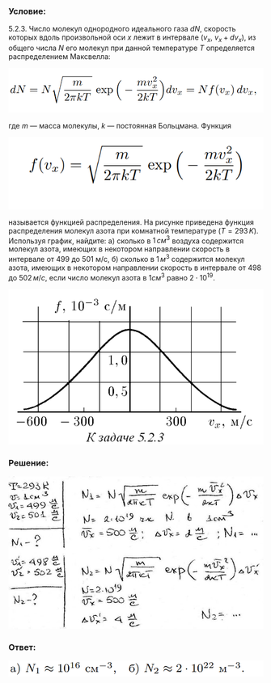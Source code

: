 ###  Условие: 

$5.2.3.$ Число молекул однородного идеального газа $dN$, скорость которых вдоль произвольной оси $x$ лежит в интервале ($v_x$, $v_x + dv_x$), из общего числа $N$ его молекул при данной температуре $T$ определяется распределением Максвелла: 

![|886x157, 71%](../../img/5.2.3/1.png) 

где $m$ — масса молекулы, $k$ — постоянная Больцмана. Функция 

![|641x181, 59%](../../img/5.2.3/2.png) 

называется функцией распределения. На рисунке приведена функция распределения молекул азота при комнатной температуре ($T = 293 \,K$). Используя график, найдите: а) сколько в $1 \,см^3$ воздуха содержится молекул азота, имеющих в некотором направлении скорость в интервале от 499 до 501 м/с, б) сколько в $1 \,м^3$ содержится молекул азота, имеющих в некотором направлении скорость в интервале от $498$ до $502 \,м/с$, если число молекул азота в $1 см^3$ равно $2 \cdot 10^{19}$. 

![|753x461, 84%](../../img/5.2.3/3.png) 

###  Решение: 

![|640x384, 67%](../../img/5.2.3/sol.jpg) 

###  Ответ: 

![|862x55, 84%](../../img/5.2.3/ans.png) 
